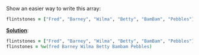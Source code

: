 Show an easier way to write this array:

```ruby
flintstones = ["Fred", "Barney", "Wilma", "Betty", "BamBam", "Pebbles"]
```

<ins>**Solution**</ins>: 

```ruby
flintstones = ["Fred", "Barney", "Wilma", "Betty", "BamBam", "Pebbles"]
flinstones = %w(fred Barney Wilma Betty Bambam Pebbles)
```

